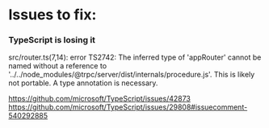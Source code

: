 # Issues to fix:

### TypeScript is losing it
src/router.ts(7,14): error TS2742: The inferred type of 'appRouter' cannot be named without a reference to '../../node_modules/@trpc/server/dist/internals/procedure.js'. This is likely not portable. A type annotation is necessary.

https://github.com/microsoft/TypeScript/issues/42873
https://github.com/microsoft/TypeScript/issues/29808#issuecomment-540292885